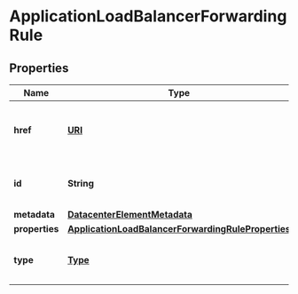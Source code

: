 

# ApplicationLoadBalancerForwardingRule

## Properties

| Name | Type | Description | Notes |
| ------------ | ------------- | ------------- | ------------- |
| **href** | [**URI**](URI.md) | The URL to the object representation (absolute path). |  [optional] [readonly] |
| **id** | **String** | The resource&#39;s unique identifier. |  [optional] [readonly] |
| **metadata** | [**DatacenterElementMetadata**](DatacenterElementMetadata.md) |  |  [optional] |
| **properties** | [**ApplicationLoadBalancerForwardingRuleProperties**](ApplicationLoadBalancerForwardingRuleProperties.md) |  |  |
| **type** | [**Type**](Type.md) | The type of object that has been created. |  [optional] |


